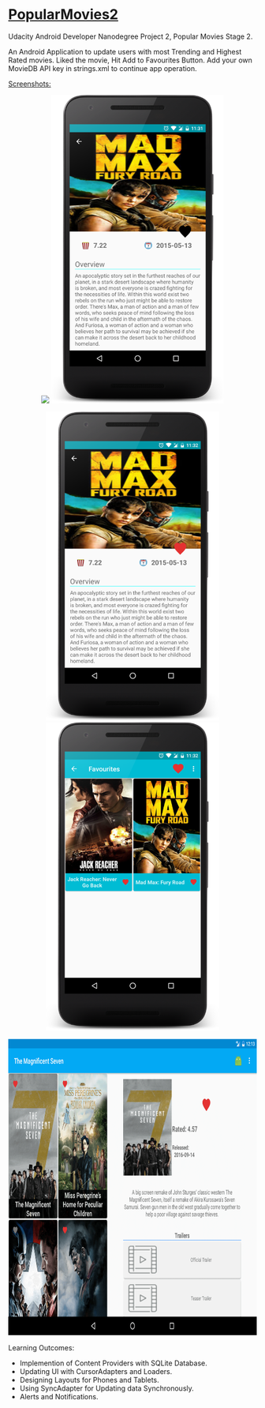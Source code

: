 # [PopularMovies2](https://github.com/GurpreetSK95/PopularMovies2/blob/master/Moviebuff.apk)
Udacity Android Developer Nanodegree Project 2, Popular Movies Stage 2.

An Android Application to update users with most Trending and Highest Rated movies. Liked the movie, Hit Add to Favourites Button.
Add your own MovieDB API key in strings.xml to continue app operation.

[Screenshots:](https://github.com/GurpreetSK95/PopularMovies2/tree/master/screenshots)

<p align="center">
  <img src="/screenshots/ss_main.png" width="350"/>
  <img src="/screenshots/ss_detail_unliked.png" width="350"/>
</p>
<p align="center">
  <img src="/screenshots/ss_detail_liked.png" width="350"/>
  <img src="/screenshots/ss_favourites.png" width="350"/>
</p>
<p>
 <img src="/screenshots/Screenshot_1476038608.png" height="600"/>
</p>

Learning Outcomes:
* Implemention of Content Providers with SQLite Database.
* Updating UI with CursorAdapters and Loaders.
* Designing Layouts for Phones and Tablets.
* Using SyncAdapter for Updating data Synchronously.
* Alerts and Notifications.


